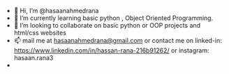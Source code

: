 - 👋 Hi, I’m @hasaanahmedrana
- 🌱 I’m currently learning basic python , Object Oriented Programming.
- 💞️ I’m looking to collaborate on basic python or OOP projects and html/css websites
- 📫 mail me at hasaanahmedrana@gmail.com or contact me on linked-in: https://www.linkedin.com/in/hassan-rana-216b91262/ or  instagram: hasaan.rana3
- 

<!---
hasaanahmedrana/hasaanahmedrana is a ✨ special ✨ repository because its `README.md` (this file) appears on your GitHub profile.
You can click the Preview link to take a look at your changes.
--->
